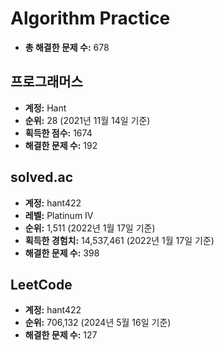 # Algorithm Practice

- **총 해결한 문제 수:** 678

## 프로그래머스

- **계정:** Hant
- **순위:** 28 (2021년 11월 14일 기준)
- **획득한 점수:** 1674
- **해결한 문제 수:** 192

## solved.ac

- **계정:** hant422
- **레벨:** Platinum IV
- **순위:** 1,511 (2022년 1월 17일 기준)
- **획득한 경험치:** 14,537,461 (2022년 1월 17일 기준)
- **해결한 문제 수:** 398

## LeetCode

- **계정:** hant422
- **순위:** 706,132 (2024년 5월 16일 기준)
- **해결한 문제 수:** 127

